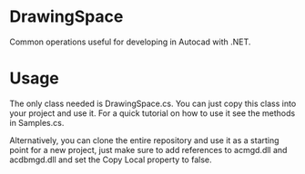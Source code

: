 DrawingSpace
============

Common operations useful for developing in Autocad with .NET.

Usage
============

The only class needed is DrawingSpace.cs. You can just copy this class into your project
and use it. For a quick tutorial on how to use it see the methods in Samples.cs.

Alternatively, you can clone the entire repository and use it as a starting point for a
new project, just make sure to add references to acmgd.dll and acdbmgd.dll and
set the Copy Local property to false.
